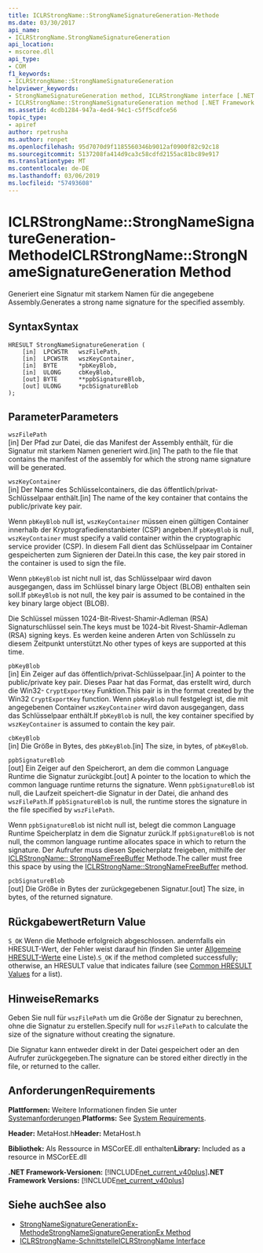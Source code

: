```yaml
---
title: ICLRStrongName::StrongNameSignatureGeneration-Methode
ms.date: 03/30/2017
api_name:
- ICLRStrongName.StrongNameSignatureGeneration
api_location:
- mscoree.dll
api_type:
- COM
f1_keywords:
- ICLRStrongName::StrongNameSignatureGeneration
helpviewer_keywords:
- StrongNameSignatureGeneration method, ICLRStrongName interface [.NET Framework hosting]
- ICLRStrongName::StrongNameSignatureGeneration method [.NET Framework hosting]
ms.assetid: 4cdb1284-947a-4ed4-94c1-c5ff5cdfce56
topic_type:
- apiref
author: rpetrusha
ms.author: ronpet
ms.openlocfilehash: 95d7070d9f1185560346b9012af0900f82c92c18
ms.sourcegitcommit: 5137208fa414d9ca3c58cdfd2155ac81bc89e917
ms.translationtype: MT
ms.contentlocale: de-DE
ms.lasthandoff: 03/06/2019
ms.locfileid: "57493608"
---
```

# <a name="iclrstrongnamestrongnamesignaturegeneration-method"></a><span data-ttu-id="61480-102">ICLRStrongName::StrongNameSignatureGeneration-Methode</span><span class="sxs-lookup"><span data-stu-id="61480-102">ICLRStrongName::StrongNameSignatureGeneration Method</span></span>
<span data-ttu-id="61480-103">Generiert eine Signatur mit starkem Namen für die angegebene Assembly.</span><span class="sxs-lookup"><span data-stu-id="61480-103">Generates a strong name signature for the specified assembly.</span></span>  
  
## <a name="syntax"></a><span data-ttu-id="61480-104">Syntax</span><span class="sxs-lookup"><span data-stu-id="61480-104">Syntax</span></span>  
  
```  
HRESULT StrongNameSignatureGeneration (   
    [in]  LPCWSTR   wszFilePath,  
    [in]  LPCWSTR   wszKeyContainer,  
    [in]  BYTE      *pbKeyBlob,  
    [in]  ULONG     cbKeyBlob,  
    [out] BYTE      **ppbSignatureBlob,  
    [out] ULONG     *pcbSignatureBlob  
);  
```  
  
## <a name="parameters"></a><span data-ttu-id="61480-105">Parameter</span><span class="sxs-lookup"><span data-stu-id="61480-105">Parameters</span></span>  
 `wszFilePath`  
 <span data-ttu-id="61480-106">[in] Der Pfad zur Datei, die das Manifest der Assembly enthält, für die Signatur mit starkem Namen generiert wird.</span><span class="sxs-lookup"><span data-stu-id="61480-106">[in] The path to the file that contains the manifest of the assembly for which the strong name signature will be generated.</span></span>  
  
 `wszKeyContainer`  
 <span data-ttu-id="61480-107">[in] Der Name des Schlüsselcontainers, die das öffentlich/privat-Schlüsselpaar enthält.</span><span class="sxs-lookup"><span data-stu-id="61480-107">[in] The name of the key container that contains the public/private key pair.</span></span>  
  
 <span data-ttu-id="61480-108">Wenn `pbKeyBlob` null ist, `wszKeyContainer` müssen einen gültigen Container innerhalb der Kryptografiedienstanbieter (CSP) angeben.</span><span class="sxs-lookup"><span data-stu-id="61480-108">If `pbKeyBlob` is null, `wszKeyContainer` must specify a valid container within the cryptographic service provider (CSP).</span></span> <span data-ttu-id="61480-109">In diesem Fall dient das Schlüsselpaar im Container gespeicherten zum Signieren der Datei.</span><span class="sxs-lookup"><span data-stu-id="61480-109">In this case, the key pair stored in the container is used to sign the file.</span></span>  
  
 <span data-ttu-id="61480-110">Wenn `pbKeyBlob` ist nicht null ist, das Schlüsselpaar wird davon ausgegangen, dass im Schlüssel binary large Object (BLOB) enthalten sein soll.</span><span class="sxs-lookup"><span data-stu-id="61480-110">If `pbKeyBlob` is not null, the key pair is assumed to be contained in the key binary large object (BLOB).</span></span>  
  
 <span data-ttu-id="61480-111">Die Schlüssel müssen 1024-Bit-Rivest-Shamir-Adleman (RSA) Signaturschlüssel sein.</span><span class="sxs-lookup"><span data-stu-id="61480-111">The keys must be 1024-bit Rivest-Shamir-Adleman (RSA) signing keys.</span></span> <span data-ttu-id="61480-112">Es werden keine anderen Arten von Schlüsseln zu diesem Zeitpunkt unterstützt.</span><span class="sxs-lookup"><span data-stu-id="61480-112">No other types of keys are supported at this time.</span></span>  
  
 `pbKeyBlob`  
 <span data-ttu-id="61480-113">[in] Ein Zeiger auf das öffentlich/privat-Schlüsselpaar.</span><span class="sxs-lookup"><span data-stu-id="61480-113">[in] A pointer to the public/private key pair.</span></span> <span data-ttu-id="61480-114">Dieses Paar hat das Format, das erstellt wird, durch die Win32- `CryptExportKey` Funktion.</span><span class="sxs-lookup"><span data-stu-id="61480-114">This pair is in the format created by the Win32 `CryptExportKey` function.</span></span> <span data-ttu-id="61480-115">Wenn `pbKeyBlob` null festgelegt ist, die mit angegebenen Container `wszKeyContainer` wird davon ausgegangen, dass das Schlüsselpaar enthält.</span><span class="sxs-lookup"><span data-stu-id="61480-115">If `pbKeyBlob` is null, the key container specified by `wszKeyContainer` is assumed to contain the key pair.</span></span>  
  
 `cbKeyBlob`  
 <span data-ttu-id="61480-116">[in] Die Größe in Bytes, des `pbKeyBlob`.</span><span class="sxs-lookup"><span data-stu-id="61480-116">[in] The size, in bytes, of `pbKeyBlob`.</span></span>  
  
 `ppbSignatureBlob`  
 <span data-ttu-id="61480-117">[out] Ein Zeiger auf den Speicherort, an dem die common Language Runtime die Signatur zurückgibt.</span><span class="sxs-lookup"><span data-stu-id="61480-117">[out] A pointer to the location to which the common language runtime returns the signature.</span></span> <span data-ttu-id="61480-118">Wenn `ppbSignatureBlob` ist null, die Laufzeit speichert-die Signatur in der Datei, die anhand des `wszFilePath`.</span><span class="sxs-lookup"><span data-stu-id="61480-118">If `ppbSignatureBlob` is null, the runtime stores the signature in the file specified by `wszFilePath`.</span></span>  
  
 <span data-ttu-id="61480-119">Wenn `ppbSignatureBlob` ist nicht null ist, belegt die common Language Runtime Speicherplatz in dem die Signatur zurück.</span><span class="sxs-lookup"><span data-stu-id="61480-119">If `ppbSignatureBlob` is not null, the common language runtime allocates space in which to return the signature.</span></span> <span data-ttu-id="61480-120">Der Aufrufer muss diesen Speicherplatz freigeben, mithilfe der [ICLRStrongName:: StrongNameFreeBuffer](../../../../docs/framework/unmanaged-api/hosting/iclrstrongname-strongnamefreebuffer-method.md) Methode.</span><span class="sxs-lookup"><span data-stu-id="61480-120">The caller must free this space by using the [ICLRStrongName::StrongNameFreeBuffer](../../../../docs/framework/unmanaged-api/hosting/iclrstrongname-strongnamefreebuffer-method.md) method.</span></span>  
  
 `pcbSignatureBlob`  
 <span data-ttu-id="61480-121">[out] Die Größe in Bytes der zurückgegebenen Signatur.</span><span class="sxs-lookup"><span data-stu-id="61480-121">[out] The size, in bytes, of the returned signature.</span></span>  
  
## <a name="return-value"></a><span data-ttu-id="61480-122">Rückgabewert</span><span class="sxs-lookup"><span data-stu-id="61480-122">Return Value</span></span>  
 <span data-ttu-id="61480-123">`S_OK` Wenn die Methode erfolgreich abgeschlossen. andernfalls ein HRESULT-Wert, der Fehler weist darauf hin (finden Sie unter [Allgemeine HRESULT-Werte](https://go.microsoft.com/fwlink/?LinkId=213878) eine Liste).</span><span class="sxs-lookup"><span data-stu-id="61480-123">`S_OK` if the method completed successfully; otherwise, an HRESULT value that indicates failure (see [Common HRESULT Values](https://go.microsoft.com/fwlink/?LinkId=213878) for a list).</span></span>  
  
## <a name="remarks"></a><span data-ttu-id="61480-124">Hinweise</span><span class="sxs-lookup"><span data-stu-id="61480-124">Remarks</span></span>  
 <span data-ttu-id="61480-125">Geben Sie null für `wszFilePath` um die Größe der Signatur zu berechnen, ohne die Signatur zu erstellen.</span><span class="sxs-lookup"><span data-stu-id="61480-125">Specify null for `wszFilePath` to calculate the size of the signature without creating the signature.</span></span>  
  
 <span data-ttu-id="61480-126">Die Signatur kann entweder direkt in der Datei gespeichert oder an den Aufrufer zurückgegeben.</span><span class="sxs-lookup"><span data-stu-id="61480-126">The signature can be stored either directly in the file, or returned to the caller.</span></span>  
  
## <a name="requirements"></a><span data-ttu-id="61480-127">Anforderungen</span><span class="sxs-lookup"><span data-stu-id="61480-127">Requirements</span></span>  
 <span data-ttu-id="61480-128">**Plattformen:** Weitere Informationen finden Sie unter [Systemanforderungen](../../../../docs/framework/get-started/system-requirements.md).</span><span class="sxs-lookup"><span data-stu-id="61480-128">**Platforms:** See [System Requirements](../../../../docs/framework/get-started/system-requirements.md).</span></span>  
  
 <span data-ttu-id="61480-129">**Header:** MetaHost.h</span><span class="sxs-lookup"><span data-stu-id="61480-129">**Header:** MetaHost.h</span></span>  
  
 <span data-ttu-id="61480-130">**Bibliothek:** Als Ressource in MSCorEE.dll enthalten</span><span class="sxs-lookup"><span data-stu-id="61480-130">**Library:** Included as a resource in MSCorEE.dll</span></span>  
  
 <span data-ttu-id="61480-131">**.NET Framework-Versionen:** [!INCLUDE[net_current_v40plus](../../../../includes/net-current-v40plus-md.md)]</span><span class="sxs-lookup"><span data-stu-id="61480-131">**.NET Framework Versions:** [!INCLUDE[net_current_v40plus](../../../../includes/net-current-v40plus-md.md)]</span></span>  
  
## <a name="see-also"></a><span data-ttu-id="61480-132">Siehe auch</span><span class="sxs-lookup"><span data-stu-id="61480-132">See also</span></span>
- [<span data-ttu-id="61480-133">StrongNameSignatureGenerationEx-Methode</span><span class="sxs-lookup"><span data-stu-id="61480-133">StrongNameSignatureGenerationEx Method</span></span>](../../../../docs/framework/unmanaged-api/hosting/iclrstrongname-strongnamesignaturegenerationex-method.md)
- [<span data-ttu-id="61480-134">ICLRStrongName-Schnittstelle</span><span class="sxs-lookup"><span data-stu-id="61480-134">ICLRStrongName Interface</span></span>](../../../../docs/framework/unmanaged-api/hosting/iclrstrongname-interface.md)
